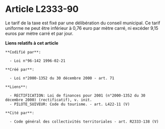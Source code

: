 # Article L2333-90

Le tarif de la taxe est fixé par une délibération du conseil municipal. Ce tarif uniforme ne peut être inférieur à 0,76 euro
par mètre carré, ni excéder 9,15 euros par mètre carré et par jour.

**Liens relatifs à cet article**

	**Codifié par**:

	  - Loi n°96-142 1996-02-21

	**Créé par**:

	  - Loi n°2000-1352 du 30 décembre 2000 - art. 71

	**Liens**:

	  - RECTIFICATION: Loi de finances pour 2001 (n°2000-1352 du 30 décembre 2000) (rectificatif), v. init.
	  - PILOTE_SUIVEUR: Code du tourisme. - art. L422-11 (V)

	**Cité par**:

	  - Code général des collectivités territoriales - art. R2333-138 (V)
